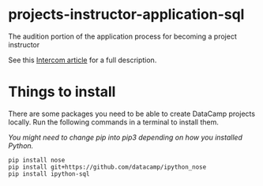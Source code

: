# projects-instructor-application-sql
The audition portion of the application process for becoming a project instructor

See this [Intercom article](https://instructor-support.datacamp.com/projects/the-application-process-for-becoming-a-project-instructor) for a full description.

# Things to install

There are some packages you need to be able to create DataCamp projects locally. Run the following commands in a terminal to install them.

*You might need to change pip into pip3 depending on how you installed Python.*

```
pip install nose
pip install git+https://github.com/datacamp/ipython_nose
pip install ipython-sql
```
